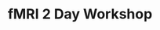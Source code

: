---
title: "fMRI 2 Day Workshop"
project_id: 
conf_date: 1996-05-06
conference_id: ""
presenters:
   - peter_bandettini
summary: "fMRI 2 Day Workshop, Human Brain Mapping Meeting, Boston, MA"
file: /assets/presentations/
filename: 
layout: presentation
---